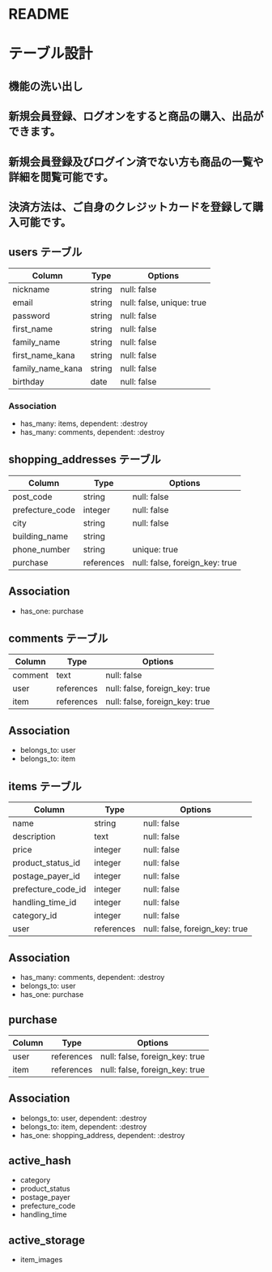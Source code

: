# README
# テーブル設計

## 機能の洗い出し

## 新規会員登録、ログオンをすると商品の購入、出品ができます。
## 新規会員登録及びログイン済でない方も商品の一覧や詳細を閲覧可能です。
## 決済方法は、ご自身のクレジットカードを登録して購入可能です。


## users テーブル

|    Column        |  Type  |        Options            |
| -----------------| ------ | ------------------------- |
| nickname         | string | null: false               |
| email            | string | null: false, unique: true |
| password         | string | null: false               |
| first_name       | string | null: false               |
| family_name      | string | null: false               |
| first_name_kana  | string | null: false               |
| family_name_kana | string | null: false               |
| birthday         | date   | null: false               |

### Association

- has_many: items,    dependent: :destroy
- has_many: comments, dependent: :destroy


## shopping_addresses テーブル

|    Column                    |   Type     |      Options                   |
| -----------------------------| -----------| ------------------------------ |
| post_code                    | string     | null: false                    |
| prefecture_code              | integer    | null: false                    |
| city                         | string     | null: false                    |
| building_name                | string     |                                |
| phone_number                 | string     | unique: true                   |
| purchase                     | references | null: false, foreign_key: true |

## Association

- has_one: purchase

## comments テーブル

|    Column        |   Type     |      Options                   |
| -----------------| -----------| ------------------------------ |
| comment          | text       | null: false                    |
| user             | references | null: false, foreign_key: true |
| item             | references | null: false, foreign_key: true |

## Association

- belongs_to: user
- belongs_to: item

## items テーブル

|    Column                    |   Type     |      Options                   |
| -----------------------------| -----------| ------------------------------ |
| name                         | string     | null: false                    |
| description                  | text       | null: false                    |
| price                        | integer    | null: false                    |
| product_status_id            | integer    | null: false                    |
| postage_payer_id             | integer    | null: false                    |
| prefecture_code_id           | integer    | null: false                    |
| handling_time_id             | integer    | null: false                    |
| category_id                  | integer    | null: false                    |
| user                         | references | null: false, foreign_key: true |

## Association

- has_many: comments, dependent: :destroy
- belongs_to: user
- has_one: purchase

## purchase

|    Column        |   Type     |      Options                   |
| -----------------| -----------| ------------------------------ |
| user             | references | null: false, foreign_key: true |
| item             | references | null: false, foreign_key: true |

## Association

- belongs_to: user, dependent: :destroy
- belongs_to: item, dependent: :destroy
- has_one: shopping_address, dependent: :destroy

## active_hash

- category
- product_status
- postage_payer
- prefecture_code
- handling_time

## active_storage

- item_images
